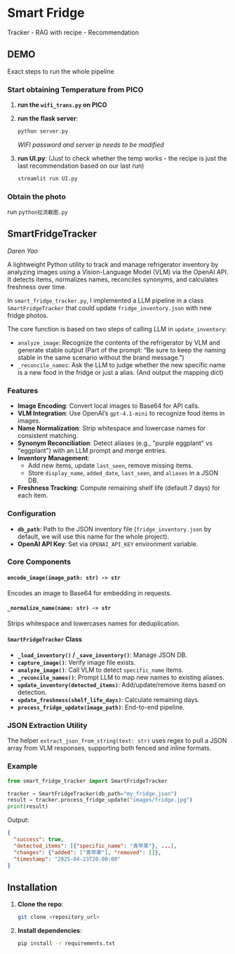 # Smart Fridge 
Tracker - RAG with recipe - Recommendation
## DEMO
Exact steps to run the whole pipeline
### Start obtaining Temperature from PICO
1. **run the `wifi_trans.py` on PICO**

2. **run the flask server**:
   ```bash
   python server.py
   ```
   _WIFI password and server ip needs to be modified_

3. **run UI.py**: (Just to check whether the temp works - the recipe is just the last recommendation based on our last run)
    ```bash
   streamlit run UI.py
   ```

### Obtain the photo
run `python拉流截图.py`
###
### 
## SmartFridgeTracker
_Daren Yao_

A lightweight Python utility to track and manage refrigerator inventory by analyzing images using a Vision-Language Model (VLM) via the OpenAI API. It detects items, normalizes names, reconciles synonyms, and calculates freshness over time.

In `smart_fridge_tracker.py`, I implemented a LLM pipeline in a class `SmartFridgeTracker` that could update `fridge_inventory.json` with new fridge photos.

The core function is based on two steps of calling LLM in `update_inventory`: 
- `analyze_image`: Recognize the contents of the refrigerator by VLM and generate stable output (Part of the prompt: “Be sure to keep the naming stable in the same scenario without the brand message.”)
- `_reconcile_names`: Ask the LLM to judge whether the new specific name is a new food in the fridge or just a alias. (And output the mapping dict)


### Features

- **Image Encoding**: Convert local images to Base64 for API calls.
- **VLM Integration**: Use OpenAI’s `gpt-4.1-mini` to recognize food items in images.
- **Name Normalization**: Strip whitespace and lowercase names for consistent matching.
- **Synonym Reconciliation**: Detect aliases (e.g., "purple eggplant" vs "eggplant") with an LLM prompt and merge entries.
- **Inventory Management**:
  - Add new items, update `last_seen`, remove missing items.
  - Store `display_name`, `added_date`, `last_seen`, and `aliases` in a JSON DB.
- **Freshness Tracking**: Compute remaining shelf life (default 7 days) for each item.



### Configuration

- **`db_path`**: Path to the JSON inventory file (`fridge_inventory.json` by default, we will use this name for the whole project).
- **OpenAI API Key**: Set via `OPENAI_API_KEY` environment variable.


### Core Components

#### `encode_image(image_path: str) -> str`
Encodes an image to Base64 for embedding in requests.

#### `_normalize_name(name: str) -> str`
Strips whitespace and lowercases names for deduplication.

#### `SmartFridgeTracker` Class

- **`_load_inventory()` / `_save_inventory()`**: Manage JSON DB.
- **`capture_image()`**: Verify image file exists.
- **`analyze_image()`**: Call VLM to detect `specific_name` items.
- **`_reconcile_names()`**: Prompt LLM to map new names to existing aliases.
- **`update_inventory(detected_items)`**: Add/update/remove items based on detection.
- **`update_freshness(shelf_life_days)`**: Calculate remaining days.
- **`process_fridge_update(image_path)`**: End-to-end pipeline.

### JSON Extraction Utility

The helper `extract_json_from_string(text: str)` uses regex to pull a JSON array from VLM responses, supporting both fenced and inline formats.

### Example

```python
from smart_fridge_tracker import SmartFridgeTracker

tracker = SmartFridgeTracker(db_path="my_fridge.json")
result = tracker.process_fridge_update("images/fridge.jpg")
print(result)
```

Output:
```json
{
  "success": true,
  "detected_items": [{"specific_name": "青苹果"}, ...],
  "changes": {"added": ["青苹果"], "removed": []},
  "timestamp": "2025-04-23T20:00:00"
}
```

## Installation

1. **Clone the repo**:
   ```bash
   git clone <repository_url>
   ```

2. **Install dependencies**:
   ```bash
   pip install -r requirements.txt
   ``` 





